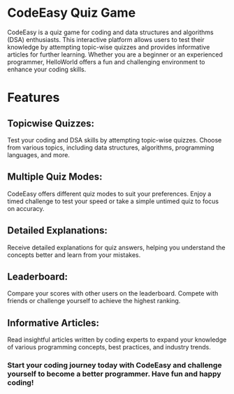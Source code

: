 # CodeEasy Quiz Game
CodeEasy is a quiz game for coding and data structures and algorithms (DSA) enthusiasts. This interactive platform allows users to test their knowledge by attempting topic-wise quizzes and provides informative articles for further learning. Whether you are a beginner or an experienced programmer, HelloWorld offers a fun and challenging environment to enhance your coding skills.

# Features
## Topicwise Quizzes: 
Test your coding and DSA skills by attempting topic-wise quizzes. Choose from various topics, including data structures, algorithms, programming languages, and more.

## Multiple Quiz Modes: 
CodeEasy offers different quiz modes to suit your preferences. Enjoy a timed challenge to test your speed or take a simple untimed quiz to focus on accuracy.

## Detailed Explanations: 
Receive detailed explanations for quiz answers, helping you understand the concepts better and learn from your mistakes.

## Leaderboard: 
Compare your scores with other users on the leaderboard. Compete with friends or challenge yourself to achieve the highest ranking.

## Informative Articles: 
Read insightful articles written by coding experts to expand your knowledge of various programming concepts, best practices, and industry trends.

### Start your coding journey today with CodeEasy and challenge yourself to become a better programmer. Have fun and happy coding!
